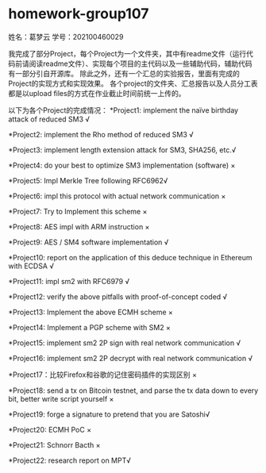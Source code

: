# homework-group107
姓名：葛梦云  学号：202100460029

我完成了部分Project，每个Project为一个文件夹，其中有readme文件（运行代码前请阅读readme文件）、实现每个项目的主代码以及一些辅助代码，辅助代码有一部分引自开源库。
除此之外，还有一个汇总的实验报告，里面有完成的Project的实现方式和实现效果。
各个project的文件夹、汇总报告以及人员分工表都是以upload files的方式在作业截止时间前统一上传的。

以下为各个Project的完成情况：
*Project1: implement the naïve birthday attack of reduced SM3 √

*Project2: implement the Rho method of reduced SM3  √

*Project3: implement length extension attack for SM3, SHA256, etc.√

*Project4: do your best to optimize SM3 implementation (software) ×

*Project5: Impl Merkle Tree following RFC6962√

*Project6: impl this protocol with actual network communication ×

*Project7: Try to Implement this scheme ×

*Project8: AES impl with ARM instruction ×

*Project9: AES / SM4 software implementation   √ 

*Project10: report on the application of this deduce technique in Ethereum with ECDSA √

*Project11: impl sm2 with RFC6979 √

*Project12: verify the above pitfalls with proof-of-concept coded √

*Project13: Implement the above ECMH scheme ×

*Project14: Implement a PGP scheme with SM2 ×

*Project15: implement sm2 2P sign with real network communication √

*Project16: implement sm2 2P decrypt with real network communication √

*Project17：比较Firefox和谷歌的记住密码插件的实现区别 ×

*Project18: send a tx on Bitcoin testnet, and parse the tx data down to every bit, better write script yourself ×

*Project19: forge a signature to pretend that you are Satoshi√

*Project20: ECMH PoC ×

*Project21: Schnorr Bacth ×

*Project22: research report on MPT√
